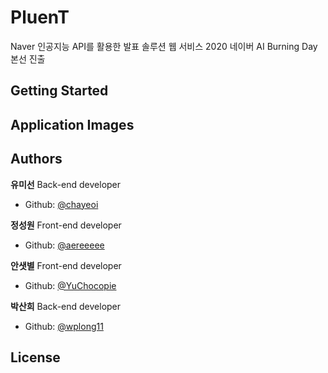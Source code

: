 # PluenT
Naver 인공지능 API를 활용한 발표 솔루션 웹 서비스
2020 네이버 AI Burning Day 본선 진출

## Getting Started

## Application Images

## Authors

 **유미선** Back-end developer

* Github: [@chayeoi](https://github.com/chayeoi)

 **정성원** Front-end developer

* Github: [@aereeeee](https://github.com/aereeeee)

 **안샛별** Front-end developer

* Github: [@YuChocopie](https://github.com/YuChocopie)

 **박산희** Back-end developer

* Github: [@wplong11](https://github.com/wplong11)
   
## License
